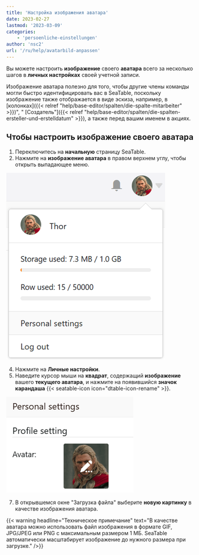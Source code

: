 ```yaml
---
title: 'Настройка изображения аватара'
date: 2023-02-27
lastmod: '2023-03-09'
categories:
    - 'persoenliche-einstellungen'
author: 'nsc2'
url: '/ru/help/avatarbild-anpassen'
---
```


Вы можете настроить **изображение** своего **аватара** всего за несколько шагов в **личных настройках** своей учетной записи.

Изображение аватара полезно для того, чтобы другие члены команды могли быстро идентифицировать вас в SeaTable, поскольку изображение также отображается в виде эскиза, например, в [колонках]({{< relref "help/base-editor/spalten/die-spalte-mitarbeiter" >}})", " [Создатель"]({{< relref "help/base-editor/spalten/die-spalten-ersteller-und-erstelldatum" >}}), а также перед вашим именем в акциях.

## Чтобы настроить изображение своего аватара

1. Переключитесь на **начальную** страницу SeaTable.
2. Нажмите на **изображение аватара** в правом верхнем углу, чтобы открыть выпадающее меню.

![Открыть личные настройки через выпадающее меню](images/Persoenliche-Einstellungen-ueber-Drop-down-Menue-oeffnen.png)

4. Нажмите на **Личные настройки**.
5. Наведите курсор мыши на **квадрат**, содержащий **изображение** вашего **текущего аватара**, и нажмите на появившийся **значок карандаша** {{< seatable-icon icon="dtable-icon-rename" >}}.

![Загрузите изображение аватара](images/Avatarbild-hochladen.png)

7. В открывшемся окне "Загрузка файла" выберите **новую картинку** в качестве изображения аватара.

{{< warning  headline="Техническое примечание"  text="В качестве аватара можно использовать файл изображения в формате GIF, JPG/JPEG или PNG с максимальным размером 1 МБ. SeaTable автоматически масштабирует изображение до нужного размера при загрузке." />}}
